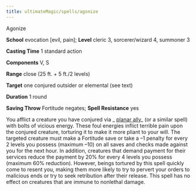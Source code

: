 ```yaml
---
title: ultimateMagic/spells/agonize
---
```

Agonize

**School** evocation [evil, pain]; **Level** cleric 3, sorcerer/wizard 4, summoner 3

**Casting Time** 1 standard action

**Components** V, S

**Range** close (25 ft. + 5 ft./2 levels)

**Target** one conjured outsider or elemental (see text)

**Duration** 1 round

**Saving Throw** Fortitude negates; **Spell Resistance** yes

You afflict a creature you have conjured via _ [planar ally](spells/planarAlly#_planar-ally)_ (or a similar spell) with bolts of vicious energy. These foul energies inflict terrible pain upon the conjured creature, torturing it to make it more pliant to your will. The targeted creature must make a Fortitude save or take a –1 penalty for every 2 levels you possess (maximum –10) on all saves and checks made against you for the next hour. In addition, creatures that demand payment for their services reduce the payment by 20% for every 4 levels you possess (maximum 60% reduction). However, beings tortured by this spell quickly come to resent you, making them more likely to try to pervert your orders to malicious ends or try to seek retribution after their release. This spell has no effect on creatures that are immune to nonlethal damage.

